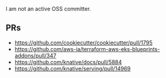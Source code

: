 I am not an active OSS committer.

## PRs

- https://github.com/cookiecutter/cookiecutter/pull/1795
- https://github.com/aws-ia/terraform-aws-eks-blueprints-addons/pull/347
- https://github.com/knative/docs/pull/5884
- https://github.com/knative/serving/pull/14969

 
